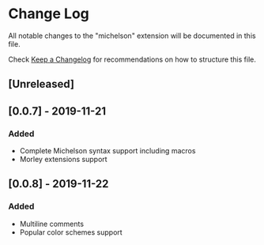 # Change Log

All notable changes to the "michelson" extension will be documented in this file.

Check [Keep a Changelog](http://keepachangelog.com/) for recommendations on how to structure this file.

## [Unreleased]

## [0.0.7] - 2019-11-21
### Added
- Complete Michelson syntax support including macros
- Morley extensions support

## [0.0.8] - 2019-11-22
### Added
- Multiline comments
- Popular color schemes support